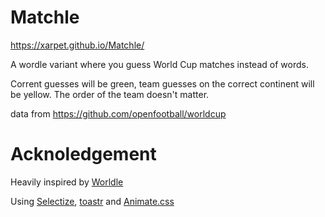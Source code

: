 # Matchle

https://xarpet.github.io/Matchle/

A wordle variant where you guess World Cup matches instead of words.

Corrent guesses will be green, team guesses on the correct continent will be yellow. The order of the team doesn't matter.

data from https://github.com/openfootball/worldcup

# Acknoledgement

Heavily inspired by [Worldle](https://worldle.teuteuf.fr/)

Using [Selectize](https://selectize.dev/), [toastr](https://github.com/CodeSeven/toastr) and [Animate.css](https://animate.style)
